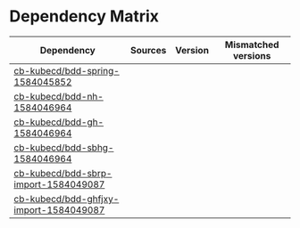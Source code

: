 # Dependency Matrix

Dependency | Sources | Version | Mismatched versions
---------- | ------- | ------- | -------------------
[cb-kubecd/bdd-spring-1584045852](https://github.com/cb-kubecd/bdd-spring-1584045852.git) |  | []() | 
[cb-kubecd/bdd-nh-1584046964](https://github.com/cb-kubecd/bdd-nh-1584046964.git) |  | []() | 
[cb-kubecd/bdd-gh-1584046964](https://github.com/cb-kubecd/bdd-gh-1584046964.git) |  | []() | 
[cb-kubecd/bdd-sbhg-1584046964](https://github.com/cb-kubecd/bdd-sbhg-1584046964.git) |  | []() | 
[cb-kubecd/bdd-sbrp-import-1584049087](https://github.com/cb-kubecd/bdd-sbrp-import-1584049087.git) |  | []() | 
[cb-kubecd/bdd-ghfjxy-import-1584049087](https://github.com/cb-kubecd/bdd-ghfjxy-import-1584049087.git) |  | []() | 
